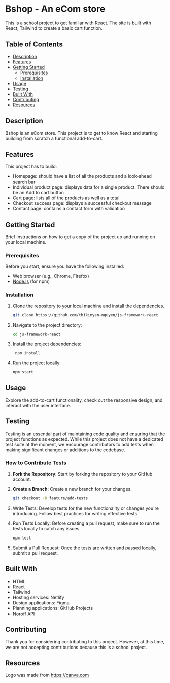# Bshop - An eCom store

This is a school project to get familiar with React. The site is built with React, Tailwind to create a basic cart function.


## Table of Contents
- [Description](#description)
- [Features](#features)
- [Getting Started](#getting-started)
  - [Prerequisites](#prerequisites)
  - [Installation](#installation)
- [Usage](#usage)
- [Testing](#testing)
- [Built With](#built-with)
- [Contributing](#contributing)
- [Resources](#resources)

## Description
Bshop is an eCom store. This project is to get to know React and starting building from scratch a functional add-to-cart.

## Features
This project has to build:
- Homepage: should have a list of all the products and a look-ahead search bar
- Individual product page: displays data for a single product. There should be an Add to cart button
- Cart page: lists all of the products as well as a total
- Checkout success page: displays a successful checkout message  
- Contact page: contains a contact form with validation

## Getting Started

Brief instructions on how to get a copy of the project up and running on your local machine.

### Prerequisites

Before you start, ensure you have the following installed:

- Web browser (e.g., Chrome, Firefox)
- [Node.js](https://nodejs.org/) (for npm)

### Installation

1. Clone the repository to your local machine and install the dependencies.

   ```bash
   git clone https://github.com/thikimyen-nguyen/js-framework-react

2. Navigate to the project directory:

   ```bash
   cd js-framework-react

3. Install the project dependencies:
   ```bash
    npm install
4. Run the project locally:
    ```bash
    npm start


## Usage

Explore the add-to-cart functionality, check out the responsive design, and interact with the user interface.


## Testing

Testing is an essential part of maintaining code quality and ensuring that the project functions as expected. While this project does not have a dedicated test suite at the moment, we encourage contributors to add tests when making significant changes or additions to the codebase.

### How to Contribute Tests

1. **Fork the Repository**: Start by forking the repository to your GitHub account.

2. **Create a Branch**: Create a new branch for your changes.

   ```bash
   git checkout -b feature/add-tests

3. Write Tests: Develop tests for the new functionality or changes you're introducing. Follow best practices for writing effective tests.

4. Run Tests Locally: Before creating a pull request, make sure to run the tests locally to catch any issues.

   ```bash
   npm test
5. Submit a Pull Request: Once the tests are written and passed locally, submit a pull request.


## Built With

- HTML
- React
- Tailwind
- Hosting services: Netlify
- Design applications: Figma
- Planning applications: GitHub Projects
- Noroff API

## Contributing

Thank you for considering contributing to this project. However, at this time, we are not accepting contributions because this is a school project.


## Resources
Logo was made from https://canva.com